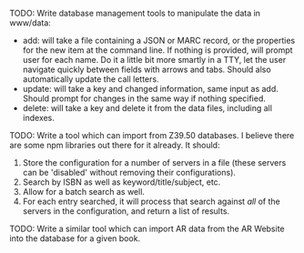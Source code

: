 TODO: Write database management tools to manipulate the data in www/data:
- add: will take a file containing a JSON or MARC record, or the 
properties for the new item at the command line. If nothing is provided, 
will prompt user for each name. Do it a little bit more smartly in a TTY, 
let the user navigate quickly between fields with arrows and tabs. Should
also automatically update the call letters.
- update: will take a key and changed information, same input as add. Should
prompt for changes in the same way if nothing specified.
- delete: will take a key and delete it from the data files, including
all indexes.

TODO: Write a tool which can import from Z39.50 databases. I believe there
are some npm libraries out there for it already. It should:
1) Store the configuration for a number of servers in a file (these servers
can be 'disabled' without removing their configurations).
2) Search by ISBN as well as keyword/title/subject, etc.
3) Allow for a batch search as well.
2) For each entry searched, it will process that search against *all*
of the servers in the configuration, and return a list of results.

TODO: Write a similar tool which can import AR data from the AR Website
into the database for a given book.
